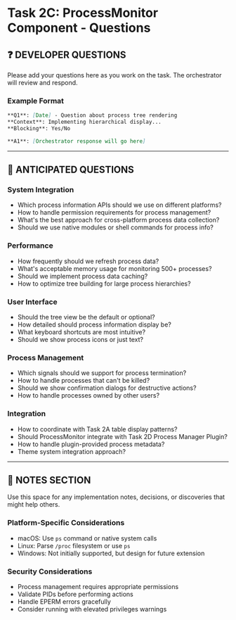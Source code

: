 # Task 2C: ProcessMonitor Component - Questions

## **❓ DEVELOPER QUESTIONS**

Please add your questions here as you work on the task. The orchestrator will review and respond.

### **Example Format**
```markdown
**Q1**: [Date] - Question about process tree rendering
**Context**: Implementing hierarchical display...
**Blocking**: Yes/No

**A1**: [Orchestrator response will go here]
```

---

## **🤔 ANTICIPATED QUESTIONS**

### **System Integration**
- Which process information APIs should we use on different platforms?
- How to handle permission requirements for process management?
- What's the best approach for cross-platform process data collection?
- Should we use native modules or shell commands for process info?

### **Performance**
- How frequently should we refresh process data?
- What's acceptable memory usage for monitoring 500+ processes?
- Should we implement process data caching?
- How to optimize tree building for large process hierarchies?

### **User Interface**
- Should the tree view be the default or optional?
- How detailed should process information display be?
- What keyboard shortcuts are most intuitive?
- Should we show process icons or just text?

### **Process Management**
- Which signals should we support for process termination?
- How to handle processes that can't be killed?
- Should we show confirmation dialogs for destructive actions?
- How to handle processes owned by other users?

### **Integration**
- How to coordinate with Task 2A table display patterns?
- Should ProcessMonitor integrate with Task 2D Process Manager Plugin?
- How to handle plugin-provided process metadata?
- Theme system integration approach?

---

## **📝 NOTES SECTION**

Use this space for any implementation notes, decisions, or discoveries that might help others.

### **Platform-Specific Considerations**
- macOS: Use `ps` command or native system calls
- Linux: Parse `/proc` filesystem or use `ps`
- Windows: Not initially supported, but design for future extension

### **Security Considerations**
- Process management requires appropriate permissions
- Validate PIDs before performing actions
- Handle EPERM errors gracefully
- Consider running with elevated privileges warnings